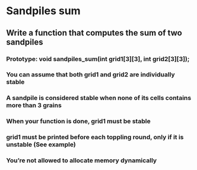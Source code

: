 # Sandpiles sum
## Write a function that computes the sum of two sandpiles
### Prototype: void sandpiles_sum(int grid1[3][3], int grid2[3][3]);
### You can assume that both grid1 and grid2 are individually stable
### A sandpile is considered stable when none of its cells contains more than 3 grains
### When your function is done, grid1 must be stable
### grid1 must be printed before each toppling round, only if it is unstable (See example)
### You’re not allowed to allocate memory dynamically